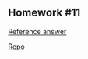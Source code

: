
## Homework #11

[Reference answer](https://github.com/mmsaki/solana-storage/blob/master/tests/storage.ts)

[Repo](https://github.com/chochinlu/hw_11)